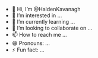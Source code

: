- 👋 Hi, I’m @HaldenKavanagh
- 👀 I’m interested in ...
- 🌱 I’m currently learning ...
- 💞️ I’m looking to collaborate on ...
- 📫 How to reach me ...
- 😄 Pronouns: ...
- ⚡ Fun fact: ...

<!---
HaldenKavanagh/HaldenKavanagh is a ✨ special ✨ repository because its `README.md` (this file) appears on your GitHub profile.
You can click the Preview link to take a look at your changes.
--->
